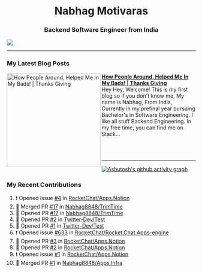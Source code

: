 
<h1 align="center">Nabhag Motivaras</h1>
<h3 align="center">Backend Software Engineer from India</h3>

<img src="Twitter header - 2.png"/>

 <hr>
 
### My Latest Blog Posts 
<!-- HASHNODE_BLOG:START -->
<p align="left">
<a href="https://nabhagmotivaras.hashnode.dev//experience-2022" title="How People Around, Helped Me In My Bads!  | Thanks Giving"><img src="https://cdn.hashnode.com/res/hashnode/image/stock/unsplash/d1956810eb099b7959df44d932fa9fe4.jpeg" alt="How People Around, Helped Me In My Bads!  | Thanks Giving" width="250px" align="left" /></a>
<a href="https://nabhagmotivaras.hashnode.dev//experience-2022" title="How People Around, Helped Me In My Bads!  | Thanks Giving"><strong>How People Around, Helped Me In My Bads!  | Thanks Giving</strong></a>
<br/> Hey Hey, Welcome! This is my first blog so if you don't know me, My name is Nabhag, From India, Currently in my prefinal year pursuing Bachelor's in Software Engineering. I like all stuff Backend Engineering. In my free time, you can find me on Stack... </p> <br/> <br/>
<!-- HASHNODE_BLOG:END -->
<p align=left> 
 <hr>
 
   [![Ashutosh's github activity graph](https://github-readme-activity-graph.cyclic.app/graph?username=Nabhag8848&bg_color=000000&color=ffffff&line=26a269&point=c01c28&area=true&hide_border=true)](https://github.com/ashutosh00710/github-readme-activity-graph)
 
 ### My Recent Contributions

<!--START_SECTION:activity-->
1. ❗️ Opened issue [#4](https://github.com/RocketChat/Apps.Notion/issues/4) in [RocketChat/Apps.Notion](https://github.com/RocketChat/Apps.Notion)
2. 🎉 Merged PR [#17](https://github.com/Nabhag8848/TrimTime/pull/17) in [Nabhag8848/TrimTime](https://github.com/Nabhag8848/TrimTime)
3. 💪 Opened PR [#17](https://github.com/Nabhag8848/TrimTime/pull/17) in [Nabhag8848/TrimTime](https://github.com/Nabhag8848/TrimTime)
4. 💪 Opened PR [#2](https://github.com/Twitter-Dev/Test/pull/2) in [Twitter-Dev/Test](https://github.com/Twitter-Dev/Test)
5. 💪 Opened PR [#1](https://github.com/Twitter-Dev/Test/pull/1) in [Twitter-Dev/Test](https://github.com/Twitter-Dev/Test)
6. ❗️ Opened issue [#633](https://github.com/RocketChat/Rocket.Chat.Apps-engine/issues/633) in [RocketChat/Rocket.Chat.Apps-engine](https://github.com/RocketChat/Rocket.Chat.Apps-engine)
7. 💪 Opened PR [#3](https://github.com/RocketChat/Apps.Notion/pull/3) in [RocketChat/Apps.Notion](https://github.com/RocketChat/Apps.Notion)
8. 💪 Opened PR [#2](https://github.com/RocketChat/Apps.Notion/pull/2) in [RocketChat/Apps.Notion](https://github.com/RocketChat/Apps.Notion)
9. ❗️ Opened issue [#1](https://github.com/RocketChat/Apps.Notion/issues/1) in [RocketChat/Apps.Notion](https://github.com/RocketChat/Apps.Notion)
10. 🎉 Merged PR [#1](https://github.com/Nabhag8848/Apps.Infra/pull/1) in [Nabhag8848/Apps.Infra](https://github.com/Nabhag8848/Apps.Infra)
<!--END_SECTION:activity-->
 
 </p>
 
  <br> <br>
  



